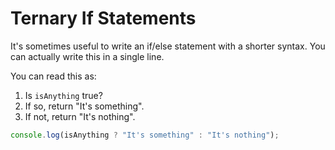 # Ternary If Statements

It's sometimes useful to write an if/else statement with a shorter syntax. You can actually write this in a single line.

You can read this as:

1. Is `isAnything` true?
2. If so, return "It's something".
3. If not, return "It's nothing".

```javascript
console.log(isAnything ? "It's something" : "It's nothing");
```
